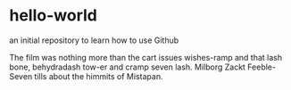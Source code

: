 # hello-world
an initial repository to learn how to use Github

The film was nothing more than the cart issues wishes-ramp and that lash bone, behydradash tow-er and cramp seven lash. Milborg Zackt Feeble-Seven tills about the himmits of Mistapan.
